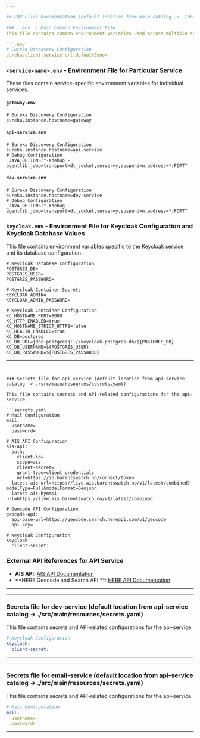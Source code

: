 ```yaml
---

## ENV Files Documentation (default location from main catalog -> ./docker-deploy/envs)

### `.env` - Main Common Environment File
This file contains common environment variables used across multiple services.

```.env
# Eureka Discovery Configuration
eureka.client.service-url.defaultZone=
```

### `<service-name>.env` - Environment File for Particular Service
These files contain service-specific environment variables for individual services.

#### `gateway.env`

```gateway.env
# Eureka Discovery Configuration
eureka.instance.hostname=gateway
```

#### `api-service.env`

```api-service.env
# Eureka Discovery Configuration
eureka.instance.hostname=api-service
# Debug Configuration
_JAVA_OPTIONS:"-Xdebug -agentlib:jdwp=transport=dt_socket,server=y,suspend=n,address=*:PORT"
```

#### `dev-service.env`

```dev-service.env
# Eureka Discovery Configuration
eureka.instance.hostname=dev-service
# Debug Configuration
_JAVA_OPTIONS:"-Xdebug -agentlib:jdwp=transport=dt_socket,server=y,suspend=n,address=*:PORT"
```

### `keycloak.env` - Environment File for Keycloak Configuration and Keycloak Database Values
This file contains environment variables specific to the Keycloak service and its database configuration.

```keycloak.env
# Keycloak Database Configuration
POSTGRES_DB=
POSTGRES_USER=
POSTGRES_PASSWORD=

# Keycloak Container Secrets
KEYCLOAK_ADMIN=
KEYCLOAK_ADMIN_PASSWORD=

# Keycloak Container Configuration
KC_HOSTNAME_PORT=8080
KC_HTTP_ENABLED=true
KC_HOSTNAME_STRICT_HTTPS=false
KC_HEALTH_ENABLED=true
KC_DB=postgres
KC_DB_URL=jdbc:postgresql://keycloak-postgres-db/${POSTGRES_DB}
KC_DB_USERNAME=${POSTGRES_USER}
KC_DB_PASSWORD=${POSTGRES_PASSWORD}
```

---
```


### Secrets file for api-service (default location from api-service catalog -> ./src/main/resources/secrets.yaml)

This file contains secrets and API-related configurations for the api-service.

```secrets.yaml
# Mail Configuration
mail:
  username=
  password=

# AIS API Configuration
ais-api:
  auth:
    client-id=
    scope=ais
    client-secret=
    grant-type=client_credentials
    url=https://id.barentswatch.no/connect/token
  latest-ais-url=https://live.ais.barentswatch.no/v1/latest/combined?modelType=Full&modelFormat=Geojson
  latest-ais-bymmsi-url=https://live.ais.barentswatch.no/v1/latest/combined

# Geocode API Configuration
geocode-api:
  api-base-url=https://geocode.search.hereapi.com/v1/geocode
  api-key=
  
# Keycloak Configuration
keycloak:
  client-secret:
```

### External API References for API Service

- **AIS API**: [AIS API Documentation](https://appDeveloperEntity.barentswatch.no/)
- **HERE Geocode and Search API
  **: [HERE API Documentation](https://www.here.com/docs/bundle/geocoding-and-search-api-appDeveloperEntity-guide/page/topics-api/code-geocode-examples.html)

---

--- 

### Secrets file for dev-service (default location from api-service catalog -> ./src/main/resources/secrets.yaml)

This file contains secrets and API-related configurations for the api-service.

```secrets.yaml
# Keycloak Configuration
keycloak:
  client-secret:
```

---

--- 

### Secrets file for email-service (default location from api-service catalog -> ./src/main/resources/secrets.yaml)

This file contains secrets and API-related configurations for the api-service.

```secrets.yaml
# Mail Configuration
mail:
  username=
  password=
```

---